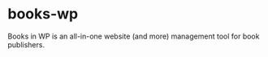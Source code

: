 books-wp
========

Books in WP is an all-in-one website (and more) management tool for book publishers.
